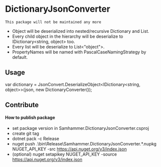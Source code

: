 ﻿# DictionaryJsonConverter
 
 `This package will not be maintained any more`

- Object will be deserialized into nested/recursive Dictionary and List.
- Every child object in the hierarchy will be deserialize to IDictionary<string, object> too.
- Every list will be deserialize to List<"object">.
- PropertyNames will be named with PascalCaseNamingStrategy by default.

## Usage

var dictionary = JsonConvert.DeserializeObject<IDictionary<string, object>>(json, new DictionaryConverter());

## Contribute

#### How to publish package
- set package version in Samhammer.DictionaryJsonConverter.csproj
- create git tag
- dotnet pack -c Release
- nuget push .\bin\Release\Samhammer.DictionaryJsonConverter.*.nupkg NUGET_API_KEY -src https://api.nuget.org/v3/index.json
- (optional) nuget setapikey NUGET_API_KEY -source https://api.nuget.org/v3/index.json
